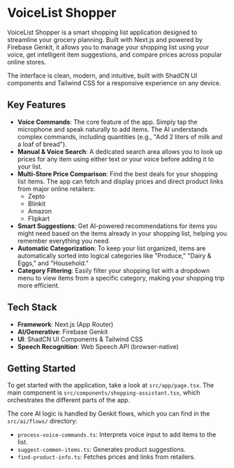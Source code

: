 # VoiceList Shopper

VoiceList Shopper is a smart shopping list application designed to streamline your grocery planning. Built with Next.js and powered by Firebase Genkit, it allows you to manage your shopping list using your voice, get intelligent item suggestions, and compare prices across popular online stores.

The interface is clean, modern, and intuitive, built with ShadCN UI components and Tailwind CSS for a responsive experience on any device.

## Key Features

-   **Voice Commands**: The core feature of the app. Simply tap the microphone and speak naturally to add items. The AI understands complex commands, including quantities (e.g., "Add 2 liters of milk and a loaf of bread").
-   **Manual & Voice Search**: A dedicated search area allows you to look up prices for any item using either text or your voice before adding it to your list.
-   **Multi-Store Price Comparison**: Find the best deals for your shopping list items. The app can fetch and display prices and direct product links from major online retailers:
    -   Zepto
    -   Blinkit
    -   Amazon
    -   Flipkart
-   **Smart Suggestions**: Get AI-powered recommendations for items you might need based on the items already in your shopping list, helping you remember everything you need.
-   **Automatic Categorization**: To keep your list organized, items are automatically sorted into logical categories like "Produce," "Dairy & Eggs," and "Household."
-   **Category Filtering**: Easily filter your shopping list with a dropdown menu to view items from a specific category, making your shopping trip more efficient.

## Tech Stack

-   **Framework**: Next.js (App Router)
-   **AI/Generative**: Firebase Genkit
-   **UI**: ShadCN UI Components & Tailwind CSS
-   **Speech Recognition**: Web Speech API (browser-native)

## Getting Started

To get started with the application, take a look at `src/app/page.tsx`. The main component is `src/components/shopping-assistant.tsx`, which orchestrates the different parts of the app.

The core AI logic is handled by Genkit flows, which you can find in the `src/ai/flows/` directory:
- `process-voice-commands.ts`: Interprets voice input to add items to the list.
- `suggest-common-items.ts`: Generates product suggestions.
- `find-product-info.ts`: Fetches prices and links from retailers.
